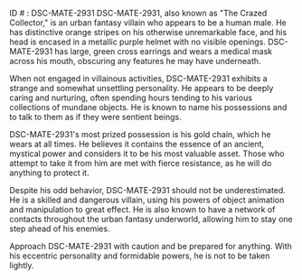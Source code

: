 ID # : DSC-MATE-2931
DSC-MATE-2931, also known as "The Crazed Collector," is an urban fantasy villain who appears to be a human male. He has distinctive orange stripes on his otherwise unremarkable face, and his head is encased in a metallic purple helmet with no visible openings. DSC-MATE-2931 has large, green cross earrings and wears a medical mask across his mouth, obscuring any features he may have underneath.

When not engaged in villainous activities, DSC-MATE-2931 exhibits a strange and somewhat unsettling personality. He appears to be deeply caring and nurturing, often spending hours tending to his various collections of mundane objects. He is known to name his possessions and to talk to them as if they were sentient beings.

DSC-MATE-2931's most prized possession is his gold chain, which he wears at all times. He believes it contains the essence of an ancient, mystical power and considers it to be his most valuable asset. Those who attempt to take it from him are met with fierce resistance, as he will do anything to protect it.

Despite his odd behavior, DSC-MATE-2931 should not be underestimated. He is a skilled and dangerous villain, using his powers of object animation and manipulation to great effect. He is also known to have a network of contacts throughout the urban fantasy underworld, allowing him to stay one step ahead of his enemies.

Approach DSC-MATE-2931 with caution and be prepared for anything. With his eccentric personality and formidable powers, he is not to be taken lightly.